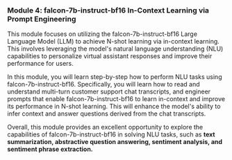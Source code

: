 ### Module 4: falcon-7b-instruct-bf16 In-Context Learning via Prompt Engineering
This module focuses on utilizing the falcon-7b-instruct-bf16 Large Language Model (LLM) to achieve N-shot learning via in-context learning. This involves leveraging the model's natural language understanding (NLU) capabilities to personalize virtual assistant responses and improve their performance for users.

In this module, you will learn step-by-step how to perform NLU tasks using falcon-7b-instruct-bf16. Specifically, you will learn how to read and understand multi-turn customer support chat transcripts, and engineer prompts that enable falcon-7b-instruct-bf16 to learn in-context and improve its performance in N-shot learning. This will enhance the model's ability to infer context and answer questions derived from the chat transcripts.

Overall, this module provides an excellent opportunity to explore the capabilities of falcon-7b-instruct-bf16 in solving NLU tasks, such as **text summarization, abstractive question answering, sentiment analysis, and sentiment phrase extraction.**
